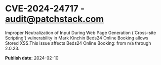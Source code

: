 # CVE-2024-24717 - audit@patchstack.com

Improper Neutralization of Input During Web Page Generation ('Cross-site Scripting') vulnerability in Mark Kinchin Beds24 Online Booking allows Stored XSS.This issue affects Beds24 Online Booking: from n/a through 2.0.23.



**Publish date:** 2024-02-10
